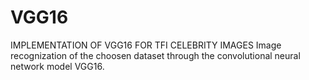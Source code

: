 # VGG16 
IMPLEMENTATION OF VGG16 FOR TFI CELEBRITY IMAGES
Image recognization of the choosen dataset through the convolutional neural network model VGG16.
